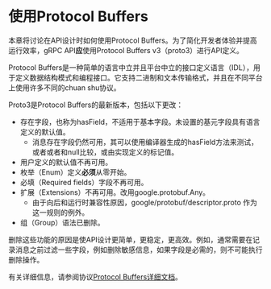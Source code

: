 # 使用Protocol Buffers

本章将讨论在API设计时如何使用Protocol Buffers。为了简化开发者体验并提高运行效率，gRPC API**应**使用Protocol Buffers v3（proto3）进行API定义。

Protocol Buffers是一种简单的语言中立并且平台中立的接口定义语言（IDL），用于定义数据结构模式和编程接口。它支持二进制和文本传输格式，并且在不同平台上使用许多不同的chuan shu协议。

Proto3是Protocol Buffers的最新版本，包括以下更改：

* 存在字段，也称为hasField，不适用于基本字段。未设置的基元字段具有语言定义的默认值。
    * 消息存在字段仍然可用，其可以使用编译器生成的hasField方法来测试，或者或者和null比较，或由实现定义的标记值。
* 用户定义的默认值不再可用。
* 枚举（Enum）定义**必须**从零开始。
* 必填（Required fields）字段不再可用。
* 扩展（Extensions）不再可用。改用google.protobuf.Any。
    * 由于向后和运行时兼容性原因，google/protobuf/descriptor.proto 作为这一规则的例外。
* 组（Group）语法已删除。

删除这些功能的原因是使API设计更简单，更稳定，更高效。例如，通常需要在记录消息之前过滤一些字段，例如删除敏感信息，如果字段是必需的，则不可能执行删除操作。

有关详细信息，请参阅协议[Protocol Buffers详细文档](https://developers.google.com/protocol-buffers/)。


